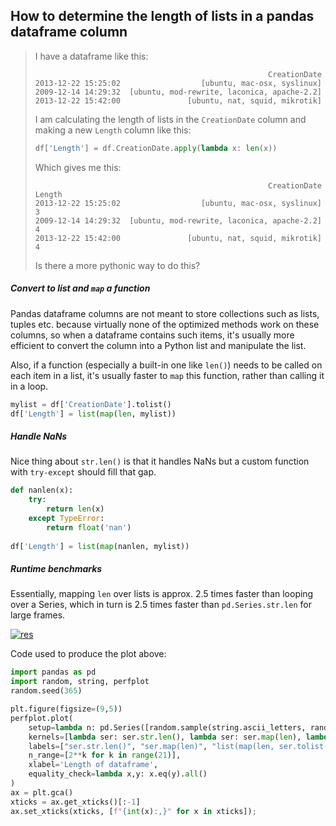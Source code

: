 ## How to determine the length of lists in a pandas dataframe column

> I have a dataframe like this:
> 
> ```none
>                                                     CreationDate
> 2013-12-22 15:25:02                  [ubuntu, mac-osx, syslinux]
> 2009-12-14 14:29:32  [ubuntu, mod-rewrite, laconica, apache-2.2]
> 2013-12-22 15:42:00               [ubuntu, nat, squid, mikrotik]
> ```
> I am calculating the length of lists in the `CreationDate` column and making a new `Length` column like this:
> ```python
> df['Length'] = df.CreationDate.apply(lambda x: len(x))
> ```
>     
> Which gives me this:
> ```none
>                                                     CreationDate  Length
> 2013-12-22 15:25:02                  [ubuntu, mac-osx, syslinux]       3
> 2009-12-14 14:29:32  [ubuntu, mod-rewrite, laconica, apache-2.2]       4
> 2013-12-22 15:42:00               [ubuntu, nat, squid, mikrotik]       4
> ```
>     
> Is there a more pythonic way to do this?





##### Convert to list and `map` a function

Pandas dataframe columns are not meant to store collections such as lists, tuples etc. because virtually none of the optimized methods work on these columns, so when a dataframe contains such items, it's usually more efficient to convert the column into a Python list and manipulate the list.

Also, if a function (especially a built-in one like `len()`) needs to be called on each item in a list, it's usually faster to `map` this function, rather than calling it in a loop.

```python
mylist = df['CreationDate'].tolist()
df['Length'] = list(map(len, mylist))
```

##### Handle NaNs

Nice thing about `str.len()` is that it handles NaNs but a custom function with `try-except` should fill that gap.

```python
def nanlen(x):
    try:
        return len(x)
    except TypeError:
        return float('nan')
    
df['Length'] = list(map(nanlen, mylist))
```

##### Runtime benchmarks

Essentially, mapping `len` over lists is approx. 2.5 times faster than looping over a Series, which in turn is 2.5 times faster than `pd.Series.str.len` for large frames.

[![res][1]][1]

Code used to produce the plot above:
```python
import pandas as pd
import random, string, perfplot
random.seed(365)

plt.figure(figsize=(9,5))
perfplot.plot(
    setup=lambda n: pd.Series([random.sample(string.ascii_letters, random.randint(1, 20)) for _ in range(n)]),
    kernels=[lambda ser: ser.str.len(), lambda ser: ser.map(len), lambda ser: list(map(len, ser.tolist())), lambda ser: [len(x) for x in ser]],
    labels=["ser.str.len()", "ser.map(len)", "list(map(len, ser.tolist()))", "[len(x) for x in ser]"],
    n_range=[2**k for k in range(21)],
    xlabel='Length of dataframe',
    equality_check=lambda x,y: x.eq(y).all()
)
ax = plt.gca()
xticks = ax.get_xticks()[:-1]
ax.set_xticks(xticks, [f"{int(x):,}" for x in xticks]);
```


  [1]: https://i.stack.imgur.com/QZcyE.png